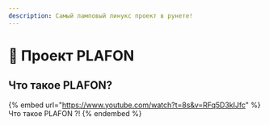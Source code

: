 ```yaml
---
description: Самый ламповый линукс проект в рунете!
---
```


# 🚀 Проект PLAFON

## Что такое PLAFON?

{% embed url="https://www.youtube.com/watch?t=8s&v=RFq5D3kIJfc" %}
Что такое PLAFON ?!
{% endembed %}
